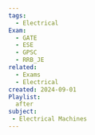```yaml
---
tags:
  - Electrical
Exam:
  - GATE
  - ESE
  - GPSC
  - RRB_JE
related:
  - Exams
  - Electrical
created: 2024-09-01
Playlist:
  after
subject:
 - Electrical Machines
---
```

